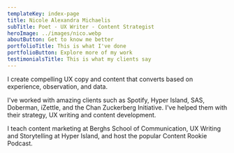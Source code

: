 ```yaml
---
templateKey: index-page
title: Nicole Alexandra Michaelis
subTitle: Poet - UX Writer - Content Strategist
heroImage: ../images/nico.webp
aboutButton: Get to know me better
portfolioTitle: This is what I've done
portfolioButton: Explore more of my work
testimonialsTitle: This is what my clients say
---
```

I create compelling UX copy and content that converts based on experience, observation, and data.

I've worked with amazing clients such as Spotify, Hyper Island, SAS, Doberman, iZettle, and the Chan Zuckerberg Initiative. I've helped them with their strategy, UX writing and content development.

I teach content marketing at Berghs School of Communication, UX Writing and Storytelling at Hyper Island, and host the popular Content Rookie Podcast.
